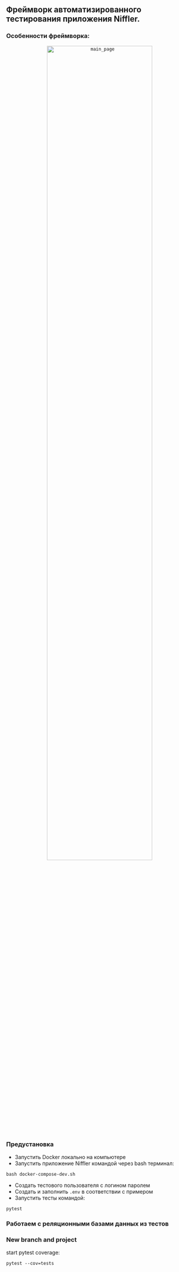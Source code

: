 ## Фреймворк автоматизированного тестирования приложения Niffler. 

### Особенности фреймворка:  
<p  align="center">
  <code><img width="75%" title="main_page" src="/assets/main_page.PNG"></code>
</p>

### Предустановка
- Запустить Docker локально на компьютере
- Запустить приложение Niffler командой через bash терминал:  
```commandline
bash docker-compose-dev.sh
```
- Создать тестового пользователя с логином паролем   
- Создать и заполнить `.env` в соответствии с примером
- Запустить тесты командой:
```commandline
pytest
```

### Работаем с реляционными базами данных из тестов  

### New branch and project


start pytest coverage:
```commandline
pytest --cov=tests

```